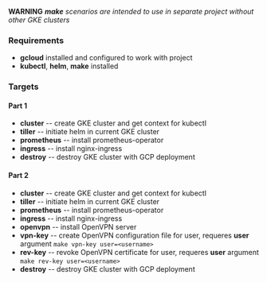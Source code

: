 **WARNING** ***make** scenarios are intended to use in separate project without other GKE clusters*
### Requirements
- **gcloud** installed and configured to work with project
- **kubectl**, **helm**, **make** installed

### Targets
#### Part 1
- **cluster** -- create GKE cluster and get context for kubectl
- **tiller** -- initiate helm in current GKE cluster
- **prometheus** -- install prometheus-operator
- **ingress** -- install nginx-ingress
- **destroy** -- destroy GKE cluster with GCP deployment

#### Part 2
- **cluster** -- create GKE cluster and get context for kubectl
- **tiller** -- initiate helm in current GKE cluster
- **prometheus** -- install prometheus-operator
- **ingress** -- install nginx-ingress
- **openvpn** -- install OpenVPN server
- **vpn-key** -- create OpenVPN configuration file for user, requeres **user** argument ```make vpn-key user=<username>```
- **rev-key** -- revoke OpenVPN certificate for user, requeres **user** argument ```make rev-key user=<username>```
- **destroy** -- destroy GKE cluster with GCP deployment
